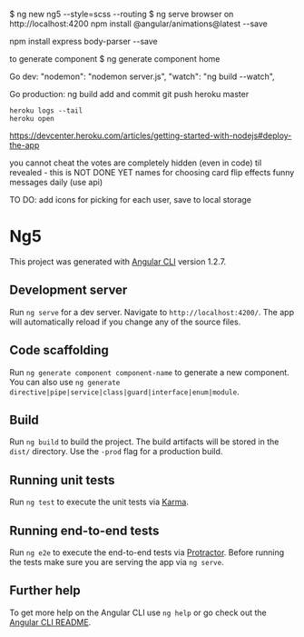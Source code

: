 $ ng new ng5 --style=scss --routing
$ ng serve
browser on http://localhost:4200
npm install @angular/animations@latest --save

npm install express body-parser --save

to generate component
$ ng generate component home



Go dev:
	"nodemon": "nodemon server.js",
	"watch": "ng build --watch",


Go production:
	ng build
	add and commit
	git push heroku master

	heroku logs --tail
	heroku open

https://devcenter.heroku.com/articles/getting-started-with-nodejs#deploy-the-app


you cannot cheat the votes are completely hidden (even in code) til revealed - this is NOT DONE YET
names for choosing
card flip effects
funny messages daily (use api)

TO DO: add icons for picking for each user, save to local storage

# Ng5

This project was generated with [Angular CLI](https://github.com/angular/angular-cli) version 1.2.7.

## Development server

Run `ng serve` for a dev server. Navigate to `http://localhost:4200/`. The app will automatically reload if you change any of the source files.

## Code scaffolding

Run `ng generate component component-name` to generate a new component. You can also use `ng generate directive|pipe|service|class|guard|interface|enum|module`.

## Build

Run `ng build` to build the project. The build artifacts will be stored in the `dist/` directory. Use the `-prod` flag for a production build.

## Running unit tests

Run `ng test` to execute the unit tests via [Karma](https://karma-runner.github.io).

## Running end-to-end tests

Run `ng e2e` to execute the end-to-end tests via [Protractor](http://www.protractortest.org/).
Before running the tests make sure you are serving the app via `ng serve`.

## Further help

To get more help on the Angular CLI use `ng help` or go check out the [Angular CLI README](https://github.com/angular/angular-cli/blob/master/README.md).
